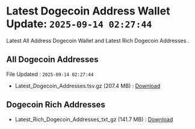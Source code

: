 # Latest Dogecoin Address Wallet Update: `2025-09-14 02:27:44`

Latest All Address Dogecoin Wallet and Latest Rich Dogecoin Addresses .

## All Dogecoin Addresses

File Updated : `2025-09-14 02:27:44`

- Latest_Dogecoin_Addresses.tsv.gz (207.4 MB) : [Download](https://github.com/Pymmdrza/Rich-Address-Wallet/releases/tag/Dogecoin)

## Dogecoin Rich Addresses

- Latest_Rich_Dogecoin_Addresses_txt_gz (141.7 MB) : [Download](https://github.com/Pymmdrza/Rich-Address-Wallet/releases/tag/Dogecoin)
